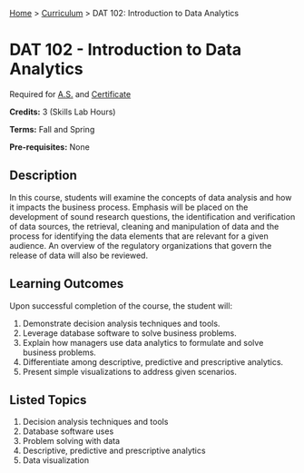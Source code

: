 [Home](../) > [Curriculum](index.html) > DAT 102: Introduction to Data Analytics

# DAT 102 - Introduction to Data Analytics

Required for [A.S.](as_curriculum.md) and [Certificate](cert_curriculum.md)

**Credits:** 3 (Skills Lab Hours)

**Terms:** Fall and Spring

**Pre-requisites:** None

## Description

In this course, students will examine the concepts of data analysis and how it impacts the business process.  Emphasis will be placed on the development of sound research questions, the identification and verification of data sources, the retrieval, cleaning and manipulation of data and the process for identifying the data elements that are relevant for a given audience.  An overview of the regulatory organizations that govern the release of data will also be reviewed.


## Learning Outcomes

Upon successful completion of the course, the student will:

1. Demonstrate decision analysis techniques and tools.
2. Leverage database software to solve business problems.
3. Explain how managers use data analytics to formulate and solve business problems.
4. Differentiate among descriptive, predictive and prescriptive analytics.
5. Present simple visualizations to address given scenarios.


## Listed Topics

1. Decision analysis techniques and tools
2. Database software uses
3. Problem solving with data
4. Descriptive, predictive and prescriptive analytics
5. Data visualization


